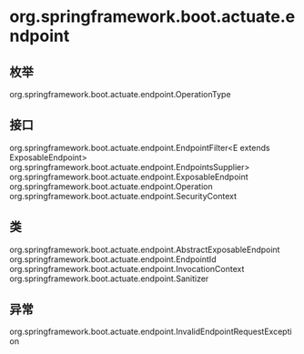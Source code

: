 # org.springframework.boot.actuate.endpoint

## 枚举

org.springframework.boot.actuate.endpoint.OperationType

## 接口

org.springframework.boot.actuate.endpoint.EndpointFilter<E extends ExposableEndpoint<?>>
org.springframework.boot.actuate.endpoint.EndpointsSupplier<E extends ExposableEndpoint<?>>
org.springframework.boot.actuate.endpoint.ExposableEndpoint<O extends Operation>
org.springframework.boot.actuate.endpoint.Operation
org.springframework.boot.actuate.endpoint.SecurityContext

## 类

org.springframework.boot.actuate.endpoint.AbstractExposableEndpoint<O extends Operation>
org.springframework.boot.actuate.endpoint.EndpointId
org.springframework.boot.actuate.endpoint.InvocationContext
org.springframework.boot.actuate.endpoint.Sanitizer

## 异常

org.springframework.boot.actuate.endpoint.InvalidEndpointRequestException




